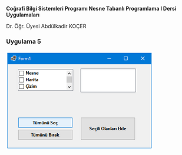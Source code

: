 <p><b>Coğrafi Bilgi Sistemleri Programı Nesne Tabanlı Programlama I Dersi Uygulamaları</b></p>
<p> Dr. Öğr. Üyesi Abdülkadir KOÇER</p>
<H3>Uygulama 5</H3>
<img src="https://github.com/akocer/Nesne-I/blob/main/uyg05/U05.png"/>
